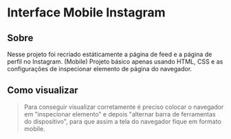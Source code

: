# Interface Mobile Instagram

## Sobre

Nesse projeto foi recriado estáticamente a página de feed e a página de perfil no Instagram. (Mobile)
Projeto básico apenas usando HTML, CSS e as configurações de inspecionar elemento de página do navegador.

## Como visualizar

> Para conseguir visualizar corretamente é preciso colocar o navegador em "inspecionar elemento" e depois "alternar barra de ferramentas do dispositivo", para que assim a tela do navegador fique em formato mobile.
